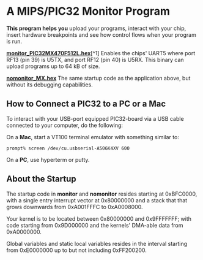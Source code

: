 # A MIPS/PIC32 Monitor Program

**This program helps you** upload your programs, interact with your chip, insert hardware breakpoints and see how control flows when your program is run.

[**monitor_PIC32MX470F512L.hex**][af333][^1] Enables the chips' UART5 where port RF13 (pin 39) is U5TX, and port RF12 (pin 40) is U5RX. This binary can upload programs up to 64 kB of size. 

[**nomonitor_MX.hex**][c381b] The same startup code as the application above, but without its debugging capabilities.

[af333]: https://github.com/andeha/Monitor/Releases/monitor_PIC32MX470F512L_af333.hex
[c381b]: https://github.com/andeha/Monitor/Releases/nomonitor_MX_c381b.hex

## How to Connect a PIC32 to a PC or a Mac 

To interact with your USB-port equipped PIC32-board via a USB cable connected to your computer, do the following:
	
On a **Mac**, start a VT100 terminal emulator with something similar to:

    prompt% screen /dev/cu.usbserial-A506K4XV 600

On a **PC**, use hyperterm or putty. 

## About the Startup

The startup code in **monitor** and **nomonitor** resides starting at 0xBFC0000, with a single entry interrupt vector at 0x80000000 and a stack that that grows downwards from 0xA001FFFC to 0xA0008000. 

Your kernel is to be located between 0x80000000 and 0x9FFFFFFF; with code starting from 0x9D000000 and the kernels' DMA-able data from 0xA0000000. 

Global variables and static local variables resides in the interval starting from 0xE0000000 up to but not including 0xFF200200.
